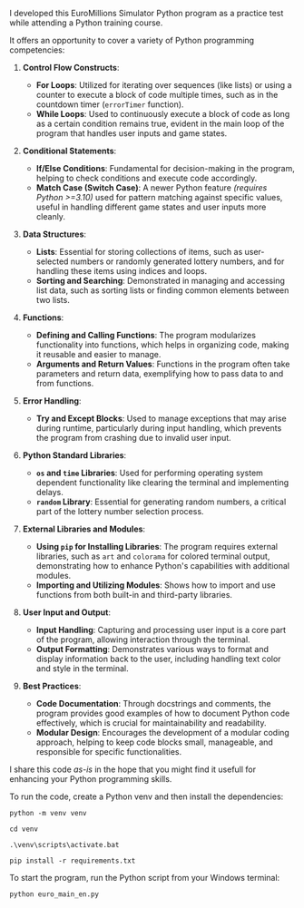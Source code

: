 I developed this EuroMillions Simulator Python program as a practice test while attending a Python training course. 

It offers an opportunity to cover a variety of Python programming competencies:

1. **Control Flow Constructs**:
   - **For Loops**: Utilized for iterating over sequences (like lists) or using a counter to execute a block of code multiple times, such as in the countdown timer (`errorTimer` function).
   - **While Loops**: Used to continuously execute a block of code as long as a certain condition remains true, evident in the main loop of the program that handles user inputs and game states.

2. **Conditional Statements**:
   - **If/Else Conditions**: Fundamental for decision-making in the program, helping to check conditions and execute code accordingly.
   - **Match Case (Switch Case)**: A newer Python feature *(requires Python >=3.10)* used for pattern matching against specific values, useful in handling different game states and user inputs more cleanly.

3. **Data Structures**:
   - **Lists**: Essential for storing collections of items, such as user-selected numbers or randomly generated lottery numbers, and for handling these items using indices and loops.
   - **Sorting and Searching**: Demonstrated in managing and accessing list data, such as sorting lists or finding common elements between two lists.

4. **Functions**:
   - **Defining and Calling Functions**: The program modularizes functionality into functions, which helps in organizing code, making it reusable and easier to manage.
   - **Arguments and Return Values**: Functions in the program often take parameters and return data, exemplifying how to pass data to and from functions.

5. **Error Handling**:
   - **Try and Except Blocks**: Used to manage exceptions that may arise during runtime, particularly during input handling, which prevents the program from crashing due to invalid user input.

6. **Python Standard Libraries**:
   - **`os` and `time` Libraries**: Used for performing operating system dependent functionality like clearing the terminal and implementing delays.
   - **`random` Library**: Essential for generating random numbers, a critical part of the lottery number selection process.

7. **External Libraries and Modules**:
   - **Using `pip` for Installing Libraries**: The program requires external libraries, such as `art` and `colorama` for colored terminal output, demonstrating how to enhance Python's capabilities with additional modules.
   - **Importing and Utilizing Modules**: Shows how to import and use functions from both built-in and third-party libraries.

8. **User Input and Output**:
   - **Input Handling**: Capturing and processing user input is a core part of the program, allowing interaction through the terminal.
   - **Output Formatting**: Demonstrates various ways to format and display information back to the user, including handling text color and style in the terminal.

9. **Best Practices**:
   - **Code Documentation**: Through docstrings and comments, the program provides good examples of how to document Python code effectively, which is crucial for maintainability and readability.
   - **Modular Design**: Encourages the development of a modular coding approach, helping to keep code blocks small, manageable, and responsible for specific functionalities.

I share this code *as-is* in the hope that you might find it usefull for enhancing your Python programming skills.

To run the code, create a Python venv and then install the dependencies:

`python -m venv venv`

`cd venv`

`.\venv\scripts\activate.bat`

`pip install -r requirements.txt`


To start the program, run the Python script from your Windows terminal:

`python euro_main_en.py`





